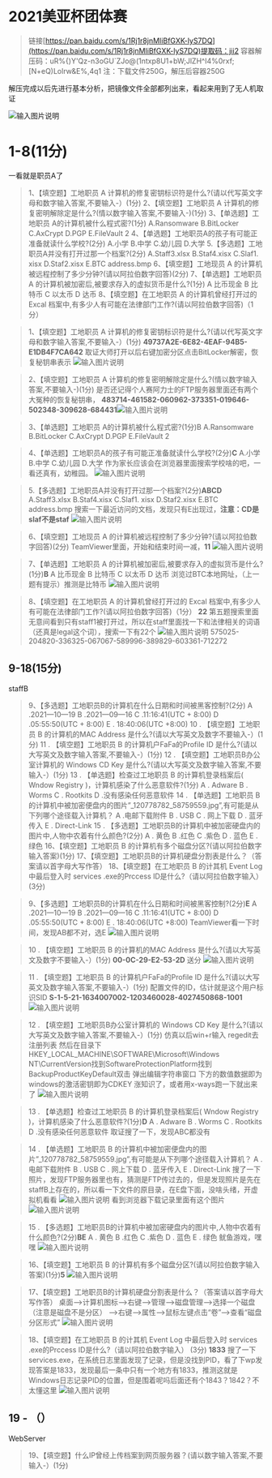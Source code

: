 

# 2021美亚杯团体赛

>
>链接[https://pan.baidu.com/s/1Rj1r8jnMIiBfGXK-lyS7DQ](https://pan.baidu.com/s/1Rj1r8jnMIiBfGXK-lyS7DQ)提取码：jii2
>容器解压码：uR%{)Y'Qz-n3oGU`ZJo@(1ntxp8U1+bW;JlZH^I4%0rxf;[N+eQ)Lolrw&E%,4q1
>注：下载文件250G，解压后容器250G

解压完成以后先进行基本分析，把镜像文件全部都列出来，看起来用到了无人机取证

![输入图片说明](/imgs/2022-11-08/Dcr0aZHSUxCjLvsq.jpeg)


# 1-8(11分)
一看就是职员A了
>1、【填空题】工地职员 A 计算机的修复密钥标识符是什么?(请以代写英文字母和数字输入答案,不要输入-）(1分)
>2、【填空题】工地职员 A 计算机的修复密明解除定是什么?(情以数字输入答案,不要输入-)(1分)
>3、【单选题】工地职员 A的计算机被什么程式密?(1分)
A.Ransomware
B.BitLocker
C.AxCrypt
D.PGP
E.FileVault 2
4、【单选题】工地职员A的孩子有可能正准备就读什么学校?(2分)
A.小学
B.中学
C.幼儿园
D.大学
5.【多选题】工地职员A并没有打开过那一个档案?(2分)
A.Staff3.xlsx
B.Staf4.xisx
C.Slaf1. xisx
D.Staf2.xisx
E.BTC address.bmp
6、【填空题】工地现员 A 的计算机被远程控制了多少分钟?(请以阿拉伯数字回答)(2分)
7、【单选题】工地职员 A 的计算机被加密后,被要求存入的虚拟货币是什么?(1分)
 A 比币现金
 B 比特币
 C 以太币
 D 达币
8、【填空题】在工地职员 A 的计算机曾经打开过的 Excal 档案中,有多少人有可能在法律部门工作?(请以阿拉伯数字回答)（1分）


>1、【填空题】工地职员 A 计算机的修复密钥标识符是什么?(请以代写英文字母和数字输入答案,不要输入-）(1分)
>**49737A2E-6E82-4EAF-94B5-E1DB4F7CA642**
>取证大师打开以后右键加密分区点击BitLocker解密，恢复秘钥串表示
>![输入图片说明](/imgs/2022-11-08/Ipisr2U2XKGXjE56.png)


>2、【填空题】工地职员 A 计算机的修复密明解除定是什么?(情以数字输入答案,不要输入-)(1分)
>是否还记得个人赛阿力士的FTP服务器里面还有两个大冤种的恢复秘钥串，
>**483714-461582-060962-373351-019646-502348-309628-684431**![输入图片说明](/imgs/2022-11-08/djXhTBjxQTIYCKKw.png)

>3、【单选题】工地职员 A的计算机被什么程式密?(1分)B
A.Ransomware
B.BitLocker
C.AxCrypt
D.PGP
E.FileVault 2


>4、【单选题】工地职员A的孩子有可能正准备就读什么学校?(2分)**C**
A.小学
B.中学
C.幼儿园
D.大学
>作为家长应该会在浏览器里面搜索学校啥的吧，一看还真有，幼稚园。
>![输入图片说明](/imgs/2022-11-08/EBrmNmQ8oV9So5Bn.png)

>5.【多选题】工地职员A并没有打开过那一个档案?(2分)**ABCD**
A.Staff3.xlsx
B.Staf4.xisx
C.Slaf1. xisx
D.Staf2.xisx
E.BTC address.bmp
>搜索一下最近访问的文档，发现只有E出现过，**注意：CD是slaf不是staf**
>![输入图片说明](/imgs/2022-11-08/CUeWuby4ORiKHyqs.png)

>6、【填空题】工地现员 A 的计算机被远程控制了多少分钟?(请以阿拉伯数字回答)(2分)
>TeamViewer里面，开始和结束时间一减，**11**
>![输入图片说明](/imgs/2022-11-08/vhZJxj9hfo0zONgf.png)

>7、【单选题】工地职员 A 的计算机被加密后,被要求存入的虚拟货币是什么?(1分)**B**
 A 比币现金
 B 比特币
 C 以太币
 D 达币
 >浏览过BTC本地网址，（上一题有提示）推测是比特币
 >![输入图片说明](/imgs/2022-11-08/XOG45Jtj0hZMhheN.png)


>8、【填空题】在工地职员 A 的计算机曾经打开过的 Excal 档案中,有多少人有可能在法律部门工作?(请以阿拉伯数字回答)（1分）
>**22**
>第五题搜索里面无意间看到只有staff1被打开过，所以在staff里面找一下和法律相关的词语（还真是legal这个词），搜索一下有22个
>![输入图片说明](/imgs/2022-11-08/65eRIVqWyGTTAMdH.png)
575025-204820-336325-067067-589996-389829-603361-712272
## 9-18(15分)
staffB
>9、【多选题】工地职员B的计算机在什么日期和时间被黑客控制?(2分)
A .2021—10—19
B .2021—09—16
C .11:16:41(UTC + 8:00)
D .05:55:50(UTC + 8:00)
E . 18:40:06(UTC +8:00)
10 . 【填空题】工地职员 B 的计算机的MAC Address 是什么?(请以大写英文及数字不要输入-）(1分)
11 . 【填空题】工地职员 B 的计算机户FaFa的Profile ID 是什么?(请以大写英文及数字输入答案,不要输入-）(1分) 
12 . 【填空题】工地职员B办公室计算机的 Windows CD Key 是什么?(请以大写英文及数字输入答案,不要输入-）(1分)
13 . 【单选题】检查过工地职员 B 的计算机登录档案后( Wndow Registry )，计算机感染了什么恶意软件?(1分)
A . Adware
B . Worms
C . Rootkits
D .没有感染任何恶意软件
14 . 【单选题】工地职员 B 的计算机中被加密便盘内的图片”_120778782_58759559.jpg”,有可能是从下列哪个途径载入计算机？
A .电邮下载附件
B . USB
C . 网上下载
D . 蓝牙传入
E . Direct-Link
15 . 【多选题】工地职员B的计算机中被加密硬盘内的图片中,人物中农着有什么颜色?(2分)
A . 黄色
B .红色
C .紫色
D . 蓝色
E . 绿色
16、【填空题】工地职员 B 的计算机有多个磁盘分区?(请以阿拉伯数字输入答案)(1分)
17、【填空题】工地职员B的计算机硬盘分割表是什么？（答案请以首字母大写作答）
18、【填空题】在工地职员 B 的计其机 Event Log 中最后登入时 services .exe的Prccess ID是什么?（请以阿拉伯数字输入） (3分) 


>9、【多选题】工地职员B的计算机在什么日期和时间被黑客控制?(2分)**E**
A .2021—10—19
B .2021—09—16
C .11:16:41(UTC + 8:00)
D .05:55:50(UTC + 8:00)
E . 18:40:06(UTC +8:00)
>TeamViewer看一下时间，发现AB都不对，选E
>![输入图片说明](/imgs/2022-11-08/iVL5TjPSC8EULvt3.png)


>10 . 【填空题】工地职员 B 的计算机的MAC Address 是什么?(请以大写英文及数字不要输入-）(1分)
>**00-0C-29-E2-53-2D**
>送分
>![输入图片说明](/imgs/2022-11-08/Lfh5v0moHqKvEP1P.png)


>11 . 【填空题】工地职员 B 的计算机户FaFa的Profile ID 是什么?(请以大写英文及数字输入答案,不要输入-）(1分) 
>配置文件的ID，估计就是这个用户标识SID
>**S-1-5-21-1634007002-1203460028-4027450868-1001**
>![输入图片说明](/imgs/2022-11-08/HVvN4EGeqNWGLfwS.png)

>12 . 【填空题】工地职员B办公室计算机的 Windows CD Key 是什么?(请以大写英文及数字输入答案,不要输入-）(1分)
>仿真以后win+r输入 regedit去注册列表
>然后在目录下HKEY_LOCAL_MACHINE\SOFTWARE\Microsoft\Windows NT\CurrentVersion找到SoftwareProtectionPlatform找到BackupProductKeyDefault双击
弹出编辑字符串窗口
下方的数值数据即为windows的激活密钥即为CDKEY
>涨知识了，或者用x-ways跑一下就出来了
>![输入图片说明](/imgs/2022-11-08/gh7XJxWbwI3Da0mV.png)


>13 . 【单选题】检查过工地职员 B 的计算机登录档案后( Wndow Registry )，计算机感染了什么恶意软件?(1分)**D**
A . Adware
B . Worms
C . Rootkits
D .没有感染任何恶意软件
>取证搜了一下，发现ABC都没有
>

>14 . 【单选题】工地职员 B 的计算机中被加密便盘内的图片”_120778782_58759559.jpg”,有可能是从下列哪个途径载入计算机？
A .电邮下载附件
B . USB
C . 网上下载
D . 蓝牙传入
E . Direct-Link
搜了一下照片，发现FTP服务器里也有，猜测是FTP传过去的，但是发现照片是先在staffB上存在的，所以看一下文件的原目录，在E盘下面，没啥头绪，开虚拟机看看
>![输入图片说明](/imgs/2022-11-08/R2h7XRLZdP9oeMMH.png)
>看到浏览器下载记录里面有这个图片
>![输入图片说明](/imgs/2022-11-08/Xa0xdDBD47gMNIFJ.png)



>15 . 【多选题】工地职员B的计算机中被加密硬盘内的图片中,人物中农着有什么颜色?(2分)**BE** 
A . 黄色
B .红色
C .紫色
D . 蓝色
E . 绿色
>鱿鱼游戏，嘿嘿
![输入图片说明](/imgs/2022-11-08/6Vhg16ckf3PxDEBe.png)

>16、【填空题】工地职员 B 的计算机有多个磁盘分区?(请以阿拉伯数字输入答案)(1分)**5**
>![输入图片说明](/imgs/2022-11-08/8JJXdfdzecAhOD9K.png)

>17、【填空题】工地职员B的计算机硬盘分割表是什么？（答案请以首字母大写作答）
>桌面–>计算机图标–>右键–>管理–>磁盘管理–>选择一个磁盘（注意是磁盘不是分区）
–>右键–>属性–>鼠标左键点击“卷”–>查看“磁盘分区形式”
>![输入图片说明](/imgs/2022-11-08/6fbPk8gHhiZEWOI2.png)

>18、【填空题】在工地职员 B 的计其机 Event Log 中最后登入时 services .exe的Prccess ID是什么?（请以阿拉伯数字输入） (3分) **1833**
>搜了一下services.exe，在系统日志里面发现了记录，但是没找到PID，看了下wp发现答案是1833，发现最后一条中只有一个地方有1833，推测这就是Windows日志记录PID的位置，但是围着呢吗后面还有个1843？1842？不太懂这里
>![输入图片说明](/imgs/2022-11-08/OKz73qI23VRcpR7w.png)


## 19 - （）
WebServer
>19、【填空题】什么IP曾经上传档案到网页服务器？(请以数字输入答案,不要输入-）(1分)
>
<!--stackedit_data:
eyJoaXN0b3J5IjpbLTg3OTMzNjQ0NywyOTA0MDQwNiwxNTM1Nz
MyMDMxLC0xNjUxMjA0MjQsLTI5ODU3Mjk3MiwtNTIxOTk2ODY2
LC02NzA1NzExMCwtMTY3Nzg1MzE4OSwtMTAzMjc3ODMwNSwtMT
E5MDk4OTE4LDE4MjU0MjcyNSwtNjA0MzIzNDQ1LDE2NTYwMTA2
OTcsMTA4NDYxMDM4OV19
-->